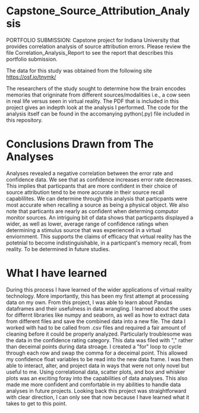 # Capstone_Source_Attribution_Analysis
PORTFOLIO SUBMISSION: Capstone project for Indiana University that provides correlation analysis of source attribution errors. Please review the file Correlation_Analysis_Report to see the report that describes this portfolio submission.

The data for this study was obtained from the following site https://osf.io/tnymk/

The researchers of the study sought to determine how the brain encodes memories that origninate from different sources/modalities i.e., a cow seen in real life versus seen in virtual reality. The PDF that is included in this project gives an indepth look at the analysis I performed. The code for the analysis itself can be found in the accomanying python(.py) file included in this repository.

# Conclusions Drawn from The Analyses
Analyses revealed a negative correlation between the error rate and confidence data. We see that as confidence increases error rate decreases. This implies that particpants that are more confident in their choice of source attribution tend to be more accurate in their source recall capablilites. We can determine through this analysis that particpants were most accurate when recalling a source as being a physical object. We also note that particants are nearly as confident when determing computor monitor sources. An intriguing bit of data shows that particpants displayed a wider, as well as lower,  average range of confidence ratings when determining a stimulus source that was experienced in a virtual enviornment. This supports the claims of efficacy that virtual reality has the potetnial to become indistinguishable, in a particpant's memory recall, from reality. To be determined in future studies. 

# What I have learned

During this process I have learned of the wider applications of virtual reality technology. More importantly, this has been my first attempt at processing data on my own. From this project, I was able to learn about Pandas dataframes and their usefulness in data wrangling.  I learned about the uses for differnt libraries like numpy and seaborn, as well as how to extract data from different files and save the combined data into a new file. The data I worked with had to be called from .csv files and required a fair amount of cleaning before it could be properly analyzed. Particularly troublesome was the data in the confidence rating category. This data was filed with "," rather than deceimal points during data stroage. I created a "for" loop to cycle through each row and swap the comma for a deceimal point. This allowed my confidence float variables to be read into the new data frame. I was then able to interact, alter, and project data in ways that were not only novel but useful to me. Using correlational data, scatter plots, and box and whisker plots was an exciting foray into the capabilities of data analyses. This also made me more confident and comfortable in my abilities to handle data analyses in future projects. Looking back this project was straightforward with clear direction, I can only see that now because I have learned what it takes to get to this point.
